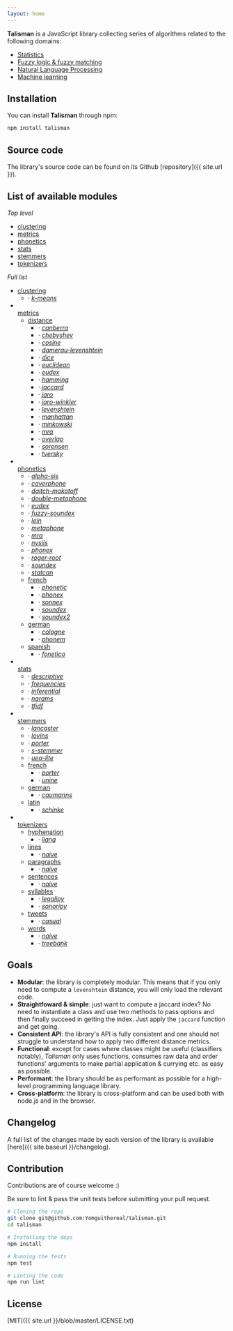 ```yaml
---
layout: home
---
```


**Talisman** is a JavaScript library collecting series of algorithms related to the following domains:

* [Statistics](https://en.wikipedia.org/wiki/Statistics)
* [Fuzzy logic & fuzzy matching](https://en.wikipedia.org/wiki/Approximate_string_matching)
* [Natural Language Processing](https://en.wikipedia.org/wiki/Natural_language_processing)
* [Machine learning](https://en.wikipedia.org/wiki/Machine_learning)

## Installation

You can install **Talisman** through npm:

```bash
npm install talisman
```

## Source code

The library's source code can be found on its Github [repository]({{ site.url }}).

## List of available modules

*Top level*

<div class="modules-list">
  <ul>
    <li>
      <a href="{{ site.baseurl }}/clustering">clustering</a>
    </li>
    <li>
      <a href="{{ site.baseurl }}/metrics">metrics</a>
    </li>
    <li>
      <a href="{{ site.baseurl }}/phonetics">phonetics</a>
    </li>
    <li>
      <a href="{{ site.baseurl }}/stats">stats</a>
    </li>
    <li>
      <a href="{{ site.baseurl }}/stemmers">stemmers</a>
    </li>
    <li>
      <a href="{{ site.baseurl }}/tokenizers">tokenizers</a>
    </li>
  </ul>
</div>

*Full list*

<div class="modules-list">
  <ul>
    <li>
      <a href="{{ site.baseurl }}/clustering">clustering</a>
      <ul>
        <li>&middot; <em><a href="{{ site.baseurl }}/clustering#k-means">k-means</a></em></li>
      </ul>
    </li>
    <li>
      <br>
      <a href="{{ site.baseurl }}/metrics">metrics</a>
      <ul>
        <li>
          <a href="{{ site.baseurl }}/metrics/distance">distance</a>
          <ul>
            <li>&middot; <em><a href="{{ site.baseurl }}/metrics/distance#canberra">canberra</a></em></li>
            <li>&middot; <em><a href="{{ site.baseurl }}/metrics/distance#chebyshev">chebyshev</a></em></li>
            <li>&middot; <em><a href="{{ site.baseurl }}/metrics/distance#cosine">cosine</a></em></li>
            <li>&middot; <em><a href="{{ site.baseurl }}/metrics/distance#damerau-levenshtein">damerau-levenshtein</a></em></li>
            <li>&middot; <em><a href="{{ site.baseurl }}/metrics/distance#dice">dice</a></em></li>
            <li>&middot; <em><a href="{{ site.baseurl }}/metrics/distance#euclidean">euclidean</a></em></li>
            <li>&middot; <em><a href="{{ site.baseurl }}/metrics/distance#eudex">eudex</a></em></li>
            <li>&middot; <em><a href="{{ site.baseurl }}/metrics/distance#hamming">hamming</a></em></li>
            <li>&middot; <em><a href="{{ site.baseurl }}/metrics/distance#jaccard">jaccard</a></em></li>
            <li>&middot; <em><a href="{{ site.baseurl }}/metrics/distance#jaro">jaro</a></em></li>
            <li>&middot; <em><a href="{{ site.baseurl }}/metrics/distance#jaro-winkler">jaro-winkler</a></em></li>
            <li>&middot; <em><a href="{{ site.baseurl }}/metrics/distance#levenshtein">levenshtein</a></em></li>
            <li>&middot; <em><a href="{{ site.baseurl }}/metrics/distance#manhattan">manhattan</a></em></li>
            <li>&middot; <em><a href="{{ site.baseurl }}/metrics/distance#minkowski">minkowski</a></em></li>
            <li>&middot; <em><a href="{{ site.baseurl }}/metrics/distance#mra">mra</a></em></li>
            <li>&middot; <em><a href="{{ site.baseurl }}/metrics/distance#overlap">overlap</a></em></li>
            <li>&middot; <em><a href="{{ site.baseurl }}/metrics/distance#sorensen">sorensen</a></em></li>
            <li>&middot; <em><a href="{{ site.baseurl }}/metrics/distance#tversky">tversky</a></em></li>
          </ul>
        </li>
      </ul>
    </li>
    <li>
      <br>
      <a href="{{ site.baseurl }}/phonetics">phonetics</a>
      <ul>
        <li>&middot; <em><a href="{{ site.baseurl }}/phonetics#alpha-sis">alpha-sis</a></em></li>
        <li>&middot; <em><a href="{{ site.baseurl }}/phonetics#caverphone">caverphone</a></em></li>
        <li>&middot; <em><a href="{{ site.baseurl }}/phonetics#daitch-mokotoff">daitch-mokotoff</a></em></li>
        <li>&middot; <em><a href="{{ site.baseurl }}/phonetics#double-metaphone">double-metaphone</a></em></li>
        <li>&middot; <em><a href="{{ site.baseurl }}/phonetics#eudex">eudex</a></em></li>
        <li>&middot; <em><a href="{{ site.baseurl }}/phonetics#fuzzy-soundex">fuzzy-soundex</a></em></li>
        <li>&middot; <em><a href="{{ site.baseurl }}/phonetics#lein">lein</a></em></li>
        <li>&middot; <em><a href="{{ site.baseurl }}/phonetics#metaphone">metaphone</a></em></li>
        <li>&middot; <em><a href="{{ site.baseurl }}/phonetics#mra">mra</a></em></li>
        <li>&middot; <em><a href="{{ site.baseurl }}/phonetics#nysiis">nysiis</a></em></li>
        <li>&middot; <em><a href="{{ site.baseurl }}/phonetics#phonex">phonex</a></em></li>
        <li>&middot; <em><a href="{{ site.baseurl }}/phonetics#roger-root">roger-root</a></em></li>
        <li>&middot; <em><a href="{{ site.baseurl }}/phonetics#soundex">soundex</a></em></li>
        <li>&middot; <em><a href="{{ site.baseurl }}/phonetics#statcan">statcan</a></em></li>
        <li>
          <a href="{{ site.baseurl }}/phonetics/french">french</a>
          <ul>
            <li>&middot; <em><a href="{{ site.baseurl }}/phonetics/french#phonetic">phonetic</a></em></li>
            <li>&middot; <em><a href="{{ site.baseurl }}/phonetics/french#phonex">phonex</a></em></li>
            <li>&middot; <em><a href="{{ site.baseurl }}/phonetics/french#sonnex">sonnex</a></em></li>
            <li>&middot; <em><a href="{{ site.baseurl }}/phonetics/french#soundex">soundex</a></em></li>
            <li>&middot; <em><a href="{{ site.baseurl }}/phonetics/french#soundex2">soundex2</a></em></li>
          </ul>
        </li>
        <li>
          <a href="{{ site.baseurl }}/phonetics/german">german</a>
          <ul>
            <li>&middot; <em><a href="{{ site.baseurl }}/phonetics/german#cologne">cologne</a></em></li>
            <li>&middot; <em><a href="{{ site.baseurl }}/phonetics/german#phonem">phonem</a></em></li>
          </ul>
        </li>
        <li>
          <a href="{{ site.baseurl }}/phonetics/spanish">spanish</a>
          <ul>
            <li>&middot; <em><a href="{{ site.baseurl }}/phonetics/spanish#fonetico">fonetico</a></em></li>
          </ul>
        </li>
      </ul>
    </li>
    <li>
      <br>
      <a href="{{ site.baseurl }}/stats">stats</a>
      <ul>
        <li>&middot; <em><a href="{{ site.baseurl }}/stats/descriptive">descriptive</a></em></li>
        <li>&middot; <em><a href="{{ site.baseurl }}/stats/frequencies">frequencies</a></em></li>
        <li>&middot; <em><a href="{{ site.baseurl }}/stats/inferential">inferential</a></em></li>
        <li>&middot; <em><a href="{{ site.baseurl }}/stats/ngrams">ngrams</a></em></li>
        <li>&middot; <em><a href="{{ site.baseurl }}/stats/tfidf">tfidf</a></em></li>
      </ul>
    </li>
    <li>
      <br>
      <a href="{{ site.baseurl }}/stemmers">stemmers</a>
      <ul>
        <li>&middot; <em><a href="{{ site.baseurl }}/stemmers#lancaster">lancaster</a></em></li>
        <li>&middot; <em><a href="{{ site.baseurl }}/stemmers#lovins">lovins</a></em></li>
        <li>&middot; <em><a href="{{ site.baseurl }}/stemmers#porter">porter</a></em></li>
        <li>&middot; <em><a href="{{ site.baseurl }}/stemmers#s-stemmer">s-stemmer</a></em></li>
        <li>&middot; <em><a href="{{ site.baseurl }}/stemmers#uea-lite">uea-lite</a></em></li>
        <li>
          <a href="{{ site.baseurl }}/stemmers/french">french</a>
          <ul>
            <li>&middot; <em><a href="{{ site.baseurl }}/stemmers/french#porter">porter</a></em></li>
            <li>&middot; <em><a href="{{ site.baseurl }}/stemmers/french#unine">unine</a></em></li>
          </ul>
        </li>
        <li>
          <a href="{{ site.baseurl }}/stemmers/german">german</a>
          <ul>
            <li>&middot; <em><a href="{{ site.baseurl }}/stemmers/german#caumanns">caumanns</a></em></li>
          </ul>
        </li>
        <li>
          <a href="{{ site.baseurl }}/stemmers/latin">latin</a>
          <ul>
            <li>&middot; <em><a href="{{ site.baseurl }}/stemmers/latin#schinke">schinke</a></em></li>
          </ul>
        </li>
      </ul>
    </li>
    <li>
      <br>
      <a href="{{ site.baseurl }}/tokenizers">tokenizers</a>
      <ul>
        <li>
          <a href="{{ site.baseurl }}/tokenizers/hyphenation">hyphenation</a>
          <ul>
            <li>&middot; <em><a href="{{ site.baseurl }}/tokenizers/hyphenation#liang">liang</a></em></li>
          </ul>
        </li>
        <li>
          <a href="{{ site.baseurl }}/tokenizers/lines">lines</a>
          <ul>
            <li>&middot; <em><a href="{{ site.baseurl }}/tokenizers/lines#naive">naive</a></em></li>
          </ul>
        </li>
        <li>
          <a href="{{ site.baseurl }}/tokenizers/paragraphs">paragraphs</a>
          <ul>
            <li>&middot; <em><a href="{{ site.baseurl }}/tokenizers/paragraphs#naive">naive</a></em></li>
          </ul>
        </li>
        <li>
          <a href="{{ site.baseurl }}/tokenizers/sentences">sentences</a>
          <ul>
            <li>&middot; <em><a href="{{ site.baseurl }}/tokenizers/sentences#naive">naive</a></em></li>
          </ul>
        </li>
        <li>
          <a href="{{ site.baseurl }}/tokenizers/syllables">syllables</a>
          <ul>
            <li>&middot; <em><a href="{{ site.baseurl }}/tokenizers/syllables#legalipy">legalipy</a></em></li>
            <li>&middot; <em><a href="{{ site.baseurl }}/tokenizers/syllables#sonoripy">sonoripy</a></em></li>
          </ul>
        </li>
        <li>
          <a href="{{ site.baseurl }}/tokenizers/tweets">tweets</a>
          <ul>
            <li>&middot; <em><a href="{{ site.baseurl }}/tokenizers/tweets#casual">casual</a></em></li>
          </ul>
        </li>
        <li>
          <a href="{{ site.baseurl }}/tokenizers/words">words</a>
          <ul>
            <li>&middot; <em><a href="{{ site.baseurl }}/tokenizers/words#naive">naive</a></em></li>
            <li>&middot; <em><a href="{{ site.baseurl }}/tokenizers/words#treebank">treebank</a></em></li>
          </ul>
        </li>
      </ul>
    </li>
  </ul>
</div>

## Goals

* **Modular**: the library is completely modular. This means that if you only need to compute a `levenshtein` distance, you will only load the relevant code.
* **Straightfoward & simple**: just want to compute a jaccard index? No need to instantiate a class and use two methods to pass options and then finally succeed in getting the index. Just apply the `jaccard` function and get going.
* **Consistent API**: the library's API is fully consistent and one should not struggle to understand how to apply two different distance metrics.
* **Functional**: except for cases where classes might be useful (classifiers notably), *Talisman* only uses functions, consumes raw data and order functions' arguments to make partial application & currying etc. as easy as possible.
* **Performant**: the library should be as performant as possible for a high-level programming language library.
* **Cross-platform**: the library is cross-platform and can be used both with node.js and in the browser.

## Changelog

A full list of the changes made by each version of the library is available [here]({{ site.baseurl }}/changelog).

## Contribution

Contributions are of course welcome :)

Be sure to lint & pass the unit tests before submitting your pull request.

```bash
# Cloning the repo
git clone git@github.com:Yomguithereal/talisman.git
cd talisman

# Installing the deps
npm install

# Running the tests
npm test

# Linting the code
npm run lint
```

## License

[MIT]({{ site.url }}/blob/master/LICENSE.txt)
